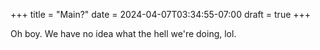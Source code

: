 +++
title = "Main?"
date = 2024-04-07T03:34:55-07:00
draft = true
+++

Oh boy. We have no idea what the hell we're doing, lol.
